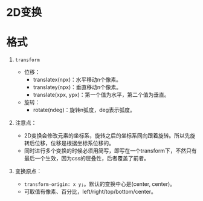 # 2D变换

# 格式

1. `transform`
    - 位移：
        - translatex(npx)：水平移动n个像素。
        - translatey(npx)：垂直移动n个像素。
        - translate(xpx, ypx)：第一个值为水平，第二个值为垂直。
    - 旋转：
      - rotate(ndeg)：旋转n弧度，deg表示弧度。
    
2. 注意点：
   - 2D变换会修改元素的坐标系，旋转之后的坐标系同向跟着旋转。所以先旋转后位移，位移是根据坐标系位移的。
   - 同时进行多个变换的时候必须用简写，即写在一个transform下，不然只有最后一个生效，因为css的层叠性，后者覆盖了前者。
   
3. 变换原点：
   - `transform-origin: x y;`。默认的变换中心是(center, center)。
   - 可取值有像素、百分比，left/right/top/bottom/center。